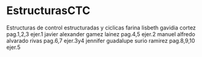 # EstructurasCTC
Estructuras de control estructuradas y ciclicas
farina lisbeth gavidia cortez    pag.1,2,3   ejer.1
javier alexander gamez lainez    pag.4,5     ejer.2
manuel alfredo alvarado rivas    pag.6,7     ejer.3y4
jennifer guadalupe surio ramirez pag.8,9,10  ejer.5